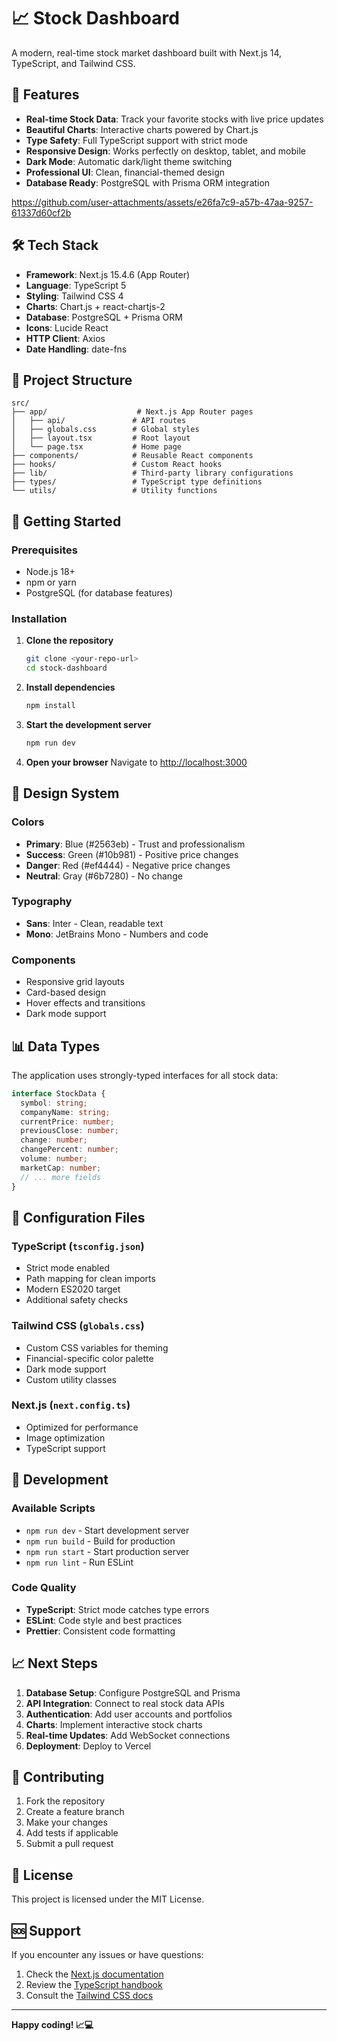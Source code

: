 # 📈 Stock Dashboard

A modern, real-time stock market dashboard built with Next.js 14, TypeScript, and Tailwind CSS.




## 🚀 Features

- **Real-time Stock Data**: Track your favorite stocks with live price updates
- **Beautiful Charts**: Interactive charts powered by Chart.js
- **Type Safety**: Full TypeScript support with strict mode
- **Responsive Design**: Works perfectly on desktop, tablet, and mobile
- **Dark Mode**: Automatic dark/light theme switching
- **Professional UI**: Clean, financial-themed design
- **Database Ready**: PostgreSQL with Prisma ORM integration


https://github.com/user-attachments/assets/e26fa7c9-a57b-47aa-9257-61337d60cf2b


## 🛠️ Tech Stack

- **Framework**: Next.js 15.4.6 (App Router)
- **Language**: TypeScript 5
- **Styling**: Tailwind CSS 4
- **Charts**: Chart.js + react-chartjs-2
- **Database**: PostgreSQL + Prisma ORM
- **Icons**: Lucide React
- **HTTP Client**: Axios
- **Date Handling**: date-fns

## 📁 Project Structure

```
src/
├── app/                    # Next.js App Router pages
│   ├── api/               # API routes
│   ├── globals.css        # Global styles
│   ├── layout.tsx         # Root layout
│   └── page.tsx           # Home page
├── components/            # Reusable React components
├── hooks/                 # Custom React hooks
├── lib/                   # Third-party library configurations
├── types/                 # TypeScript type definitions
└── utils/                 # Utility functions
```

## 🚀 Getting Started

### Prerequisites

- Node.js 18+ 
- npm or yarn
- PostgreSQL (for database features)

### Installation

1. **Clone the repository**
   ```bash
   git clone <your-repo-url>
   cd stock-dashboard
   ```

2. **Install dependencies**
   ```bash
   npm install
   ```

3. **Start the development server**
   ```bash
   npm run dev
   ```

4. **Open your browser**
   Navigate to [http://localhost:3000](http://localhost:3000)

## 🎨 Design System

### Colors
- **Primary**: Blue (#2563eb) - Trust and professionalism
- **Success**: Green (#10b981) - Positive price changes
- **Danger**: Red (#ef4444) - Negative price changes
- **Neutral**: Gray (#6b7280) - No change

### Typography
- **Sans**: Inter - Clean, readable text
- **Mono**: JetBrains Mono - Numbers and code

### Components
- Responsive grid layouts
- Card-based design
- Hover effects and transitions
- Dark mode support

## 📊 Data Types

The application uses strongly-typed interfaces for all stock data:

```typescript
interface StockData {
  symbol: string;
  companyName: string;
  currentPrice: number;
  previousClose: number;
  change: number;
  changePercent: number;
  volume: number;
  marketCap: number;
  // ... more fields
}
```

## 🔧 Configuration Files

### TypeScript (`tsconfig.json`)
- Strict mode enabled
- Path mapping for clean imports
- Modern ES2020 target
- Additional safety checks

### Tailwind CSS (`globals.css`)
- Custom CSS variables for theming
- Financial-specific color palette
- Dark mode support
- Custom utility classes

### Next.js (`next.config.ts`)
- Optimized for performance
- Image optimization
- TypeScript support

## 🧪 Development

### Available Scripts

- `npm run dev` - Start development server
- `npm run build` - Build for production
- `npm run start` - Start production server
- `npm run lint` - Run ESLint

### Code Quality

- **TypeScript**: Strict mode catches type errors
- **ESLint**: Code style and best practices
- **Prettier**: Consistent code formatting

## 📈 Next Steps

1. **Database Setup**: Configure PostgreSQL and Prisma
2. **API Integration**: Connect to real stock data APIs
3. **Authentication**: Add user accounts and portfolios
4. **Charts**: Implement interactive stock charts
5. **Real-time Updates**: Add WebSocket connections
6. **Deployment**: Deploy to Vercel

## 🤝 Contributing

1. Fork the repository
2. Create a feature branch
3. Make your changes
4. Add tests if applicable
5. Submit a pull request

## 📝 License

This project is licensed under the MIT License.

## 🆘 Support

If you encounter any issues or have questions:

1. Check the [Next.js documentation](https://nextjs.org/docs)
2. Review the [TypeScript handbook](https://www.typescriptlang.org/docs)
3. Consult the [Tailwind CSS docs](https://tailwindcss.com/docs)

---

**Happy coding! 📈💻**
